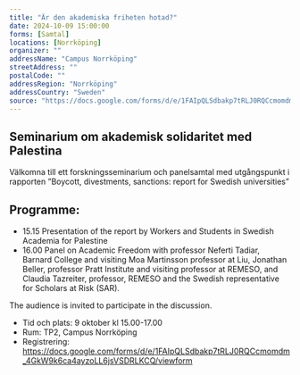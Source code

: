 ```yaml
---
title: "Är den akademiska friheten hotad?"
date: 2024-10-09 15:00:00
forms: [Samtal]
locations: [Norrköping]
organizer: ""
addressName: "Campus Norrköping"
streetAddress: ""
postalCode: ""
addressRegion: "Norrköping"
addressCountry: "Sweden"
source: "https://docs.google.com/forms/d/e/1FAIpQLSdbakp7tRLJ0RQCcmomdm_4GkW9k6ca4ayzoLL6jsVSDRLKCQ/viewform"
---
```

## Seminarium om akademisk solidaritet med Palestina

Välkomna till ett forskningsseminarium och panelsamtal med utgångspunkt i rapporten ”Boycott, divestments, sanctions: report for Swedish universities”

## Programme:

- 15.15 Presentation of the report by Workers and Students in Swedish Academia for Palestine
- 16.00 Panel on Academic Freedom with professor Neferti Tadiar, Barnard College and visiting Moa Martinsson professor at Liu, Jonathan Beller, professor Pratt Institute and visiting professor at REMESO, and Claudia Tazreiter, professor, REMESO and the Swedish representative for Scholars at Risk (SAR).

The audience is invited to participate in the discussion.

- Tid och plats: 9 oktober kl 15.00-17.00
- Rum: TP2, Campus Norrköping
- Registrering:  https://docs.google.com/forms/d/e/1FAIpQLSdbakp7tRLJ0RQCcmomdm_4GkW9k6ca4ayzoLL6jsVSDRLKCQ/viewform